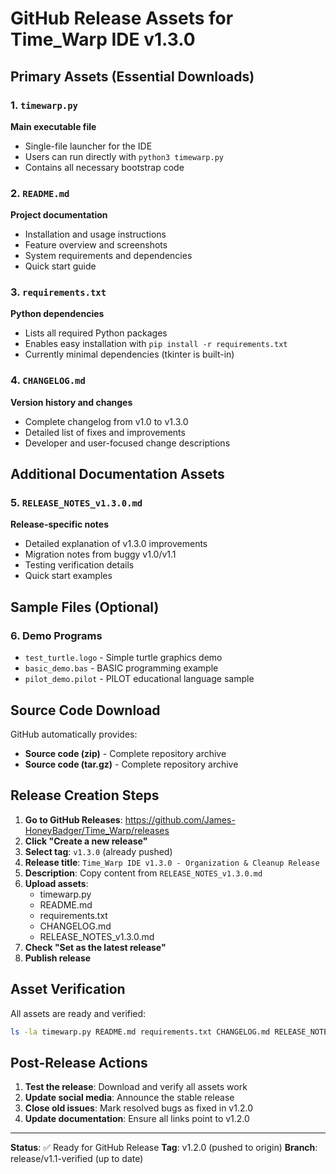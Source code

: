 # GitHub Release Assets for Time_Warp IDE v1.3.0

## Primary Assets (Essential Downloads)

### 1. `timewarp.py`

**Main executable file**

- Single-file launcher for the IDE
- Users can run directly with `python3 timewarp.py`
- Contains all necessary bootstrap code

### 2. `README.md`

**Project documentation**

- Installation and usage instructions
- Feature overview and screenshots
- System requirements and dependencies
- Quick start guide

### 3. `requirements.txt`

**Python dependencies**

- Lists all required Python packages
- Enables easy installation with `pip install -r requirements.txt`
- Currently minimal dependencies (tkinter is built-in)

### 4. `CHANGELOG.md`

**Version history and changes**

- Complete changelog from v1.0 to v1.3.0
- Detailed list of fixes and improvements
- Developer and user-focused change descriptions

## Additional Documentation Assets

### 5. `RELEASE_NOTES_v1.3.0.md`

**Release-specific notes**

- Detailed explanation of v1.3.0 improvements
- Migration notes from buggy v1.0/v1.1
- Testing verification details
- Quick start examples

## Sample Files (Optional)

### 6. Demo Programs

- `test_turtle.logo` - Simple turtle graphics demo
- `basic_demo.bas` - BASIC programming example  
- `pilot_demo.pilot` - PILOT educational language sample

## Source Code Download

GitHub automatically provides:

- **Source code (zip)** - Complete repository archive
- **Source code (tar.gz)** - Complete repository archive

## Release Creation Steps

1. **Go to GitHub Releases**: <https://github.com/James-HoneyBadger/Time_Warp/releases>
2. **Click "Create a new release"**
3. **Select tag**: `v1.3.0` (already pushed)
4. **Release title**: `Time_Warp IDE v1.3.0 - Organization & Cleanup Release`
5. **Description**: Copy content from `RELEASE_NOTES_v1.3.0.md`
6. **Upload assets**:
   - timewarp.py
   - README.md  
   - requirements.txt
   - CHANGELOG.md
   - RELEASE_NOTES_v1.3.0.md
7. **Check "Set as the latest release"**
8. **Publish release**

## Asset Verification

All assets are ready and verified:

```bash
ls -la timewarp.py README.md requirements.txt CHANGELOG.md RELEASE_NOTES_v1.3.0.md
```

## Post-Release Actions

1. **Test the release**: Download and verify all assets work
2. **Update social media**: Announce the stable release
3. **Close old issues**: Mark resolved bugs as fixed in v1.2.0
4. **Update documentation**: Ensure all links point to v1.2.0

---

**Status**: ✅ Ready for GitHub Release
**Tag**: v1.2.0 (pushed to origin)
**Branch**: release/v1.1-verified (up to date)
